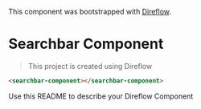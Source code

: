 This component was bootstrapped with [Direflow](https://direflow.io).

# Searchbar Component
> This project is created using Direflow

```html
<searchbar-component></searchbar-component>
```

Use this README to describe your Direflow Component